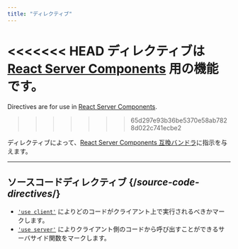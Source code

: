 ```yaml
---
title: "ディレクティブ"
---
```


<RSC>

<<<<<<< HEAD
ディレクティブは [React Server Components](/learn/start-a-new-react-project#bleeding-edge-react-frameworks) 用の機能です。
=======
Directives are for use in [React Server Components](/reference/rsc/server-components).
>>>>>>> 65d297e93b36be5370e58ab7828d022c741ecbe2

</RSC>

<Intro>

ディレクティブによって、[React Server Components 互換バンドラ](/learn/start-a-new-react-project#bleeding-edge-react-frameworks)に指示を与えます。

</Intro>

---

## ソースコードディレクティブ {/*source-code-directives*/}

* [`'use client'`](/reference/rsc/use-client) によりどのコードがクライアント上で実行されるべきかマークします。
* [`'use server'`](/reference/rsc/use-server) によりクライアント側のコードから呼び出すことができるサーバサイド関数をマークします。
